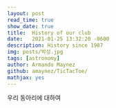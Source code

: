 ```yaml
---
layout: post
read_time: true
show_date: true
title:  History of our club
date:   2021-01-25 13:32:20 -0600
description: History since 1987
img: posts/박성.jpg 
tags: [astronomy]
author: Armando Maynez
github: amaynez/TicTacToe/
mathjax: yes
---
```


우리 동아리에 대하여

